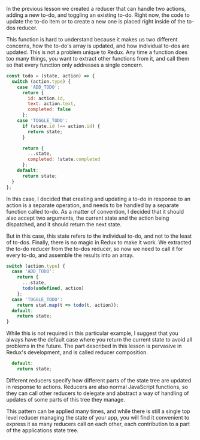 In the previous lesson we created a reducer that can handle two actions, adding a new to-do, and toggling an existing to-do. Right now, the code to update the to-do item or to create a new one is placed right inside of the to-dos reducer.

This function is hard to understand because it makes us two different concerns, how the to-do's array is updated, and how individual to-dos are updated. This is not a problem unique to Redux. Any time a function does too many things, you want to extract other functions from it, and call them so that every function only addresses a single concern.

``` javascript
const todo = (state, action) => {
  switch (action.type) {
    case 'ADD_TODO':
      return {
        id: action.id,
        text: action.text,
        completed: false
      };
    case 'TOGGLE_TODO':
      if (state.id !== action.id) {
        return state;
      }

      return {
        ...state,
        completed: !state.completed
      };
    default:
      return state;
  }
};
```

In this case, I decided that creating and updating a to-do in response to an action is a separate operation, and needs to be handled by a separate function called to-do. As a matter of convention, I decided that it should also accept two arguments, the current state and the action being dispatched, and it should return the next state.

But in this case, this state refers to the individual to-do, and not to the least of to-dos. Finally, there is no magic in Redux to make it work. We extracted the to-do reducer from the to-dos reducer, so now we need to call it for every to-do, and assemble the results into an array.

``` javascript
switch (action.type) {
  case 'ADD_TODO':
    return {
      ...state,
      todo(undefined, action)
    };
  case 'TOGGLE_TODO':
    return stat.map(t => todo(t, action));
  default:
    return state;
}
```

While this is not required in this particular example, I suggest that you always have the default case where you return the current state to avoid all problems in the future. The part described in this lesson is pervasive in Redux's development, and is called reducer composition.

``` javascript
  default:
    return state;
```

Different reducers specify how different parts of the state tree are updated in response to actions. Reducers are also normal JavaScript functions, so they can call other reducers to delegate and abstract a way of handling of updates of some parts of this tree they manage.

This pattern can be applied many times, and while there is still a single top level reducer managing the state of your app, you will find it convenient to express it as many reducers call on each other, each contribution to a part of the applications state tree.
